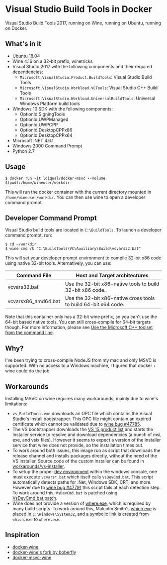 Visual Studio Build Tools in Docker
===================================

Visual Studio Build Tools 2017, running on Wine, running on Ubuntu, running on Docker.

What's in it
------------

 - Ubuntu 18.04
 - Wine 4.16 on a 32-bit prefix, winetricks
 - Visual Studio 2017 with the following components and their required dependencies:
   - `Microsoft.VisualStudio.Product.BuildTools`: Visual Studio Build Tools
   - `Microsoft.VisualStudio.Workload.VCTools`: Visual Studio C++ Build Tools
   - `Microsoft.VisualStudio.Workload.UniversalBuildTools`: Universal Windows Platform build tools
 - Windows 10 SDK with the following components:
   - OptionId.SigningTools
   - OptionId.UWPManaged
   - OptionId.UWPCPP
   - OptionId.DesktopCPPx86
   - OptionId.DesktopCPPx64
 - Microsoft .NET 4.6.1
 - Windows 2000 Command Prompt
 - Python 2.7
 
Usage
-----

```
$ docker run -it ldiqual/docker-msvc --volume $(pwd):/home/wineuser/workdir
```

This will run the docker container with the current directory mounted in `/home/wineuser/workdir`. You can then use wine to open a developer command prompt.

Developer Command Prompt
------------------------

Visual Studio build tools are located in `C:\BuildTools`. To launch a developer command prompt, run:

```
$ cd ~/workdir
$ wine cmd /k "C:\BuildTools\VC\Auxiliary\Build\vcvars32.bat"
```

This will set your developer prompt environment to compile 32-bit x86 code using native 32-bit tools. Alternatively, you can use:

| Command File | Host and Target architectures
| --- | ---
| vcvars32.bat | Use the 32-bit x86-native tools to build 32-bit x86 code.
| vcvarsx86_amd64.bat | Use the 32-bit x86-native cross tools to build 64-bit x64 code.

Note that this container only has a 32-bit wine prefix, so you can't use the 64-bit based native tools. You can still cross-compile for 64-bit targets though.
For more information, please see [Use the Microsoft C++ toolset from the command line](https://docs.microsoft.com/en-us/cpp/build/building-on-the-command-line?view=vs-2017).
   
Why?
----

I've been trying to cross-compile NodeJS from my mac and only MSVC is supported.
With no access to a Windows machine, I figured that docker + wine could do the job.

Workarounds
-----------

Installing MSVC on wine requires many workarounds, mainly due to wine's limitations:

 - `vs_BuildTools.exe` downloads an OPC file which contains the Visual Studio's install bootstrapper. This OPC file might contain an expired certificate which cannot be validated due to [wine bug #47785](https://bugs.winehq.org/show_bug.cgi?id=47785).
 - The VS bootstrapper downloads the [VS 15 product list](https://aka.ms/vs/15/release/channel) and starts the Installer service to resolve and download dependencies (a bunch of msi, exe, and vsix files). However it seems to expect a version of the Installer service that wine does not provide, so the installation times out.
 - To work around both issues, this image run as script that downloads the release channel and installs packages directly, without the need of the VS installer. Source code of the custom installer can be found in [workarounds/vs-installer](workarounds/vs-installer).
 - To setup the proper [dev environment](https://docs.microsoft.com/en-us/cpp/build/building-on-the-command-line?view=vs-2017) within the windows console, one must execute `vcvars*.bat` which itself calls `VsDevCmd.bat`. This script automatically detects paths for .Net, Windows SDK, CRT, and more. However due to [wine bug #47791](https://bugs.winehq.org/show_bug.cgi?id=47791) this script fails at each detection step. To work around this, `VsDevCmd.bat` is patched using [VsDevCmd.bat.patch](workarounds/VsDevCmd.bat.patch).
 - Wine does not provide a version of [where.exe](https://ss64.com/nt/where.html), which is required by many build scripts. To work around this, Malcolm Smith's [which.exe](http://www.malsmith.net/which/) is placed in `C:\Windows\System32`, and a symbolic link is created from `which.exe` to `where.exe`.

Inspiration
-----------

 - [docker-wine](https://github.com/scottyhardy/docker-wine/blob/master/docker-wine)
 - [docker-wine's fork by boberfly](https://github.com/boberfly/docker-wine)
 - [docker-msvc-wine](https://github.com/boberfly/docker-msvc-wine/blob/master/docker-msvc-wine)
